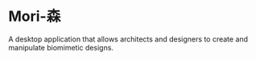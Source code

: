 # Mori-森
A desktop application that allows architects and designers to create and manipulate biomimetic designs.
